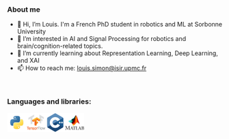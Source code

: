 ### About me

- 👋 Hi, I’m Louis. I'm a French PhD student in robotics and ML at Sorbonne University
- 👀 I’m interested in AI and Signal Processing for robotics and brain/cognition-related topics.
- 🌱 I’m currently learning about Representation Learning, Deep Learning, and XAI
- 📫 How to reach me: louis.simon@isir.upmc.fr

<br />

### Languages and libraries:

<img align="left" alt="Python" width="45px" src="https://raw.githubusercontent.com/github/explore/80688e429a7d4ef2fca1e82350fe8e3517d3494d/topics/python/python.png"/>
<img align="left" alt="Tf" width="45px" src="https://raw.githubusercontent.com/github/explore/80688e429a7d4ef2fca1e82350fe8e3517d3494d/topics/tensorflow/tensorflow.png"/>
<img align="left" alt="C++" width="45px" src="https://raw.githubusercontent.com/github/explore/80688e429a7d4ef2fca1e82350fe8e3517d3494d/topics/cpp/cpp.png"/>
<img align="left" alt="Matlab" width="45px" src="https://raw.githubusercontent.com/github/explore/80688e429a7d4ef2fca1e82350fe8e3517d3494d/topics/matlab/matlab.png"/>
